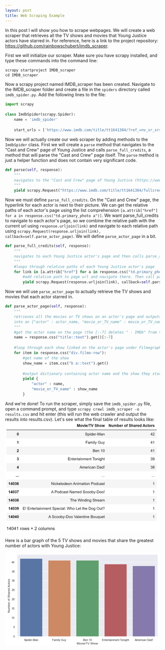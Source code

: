 ```yaml
---
layout: post
title: Web Scraping Example
---
```


In this post I will show you how to scrape webpages. We will create a web scraper that retrieves all the TV shows and movies that Young Justice actors have starred in. For reference, here is a link to the project repository: https://github.com/rainbowschubert/imdb_scraper.

First we will initialize our scraper. Make sure you have scrapy installed, and type these commands into the command line:
```
scrapy startproject IMDB_scraper
cd IMDB_scraper
```
Now a scrapy project named IMDB_scraper has been created. Navigate to the IMDB_scraper folder and create a file in the `spiders` directory called `imdb_spider.py`. Add the following lines to the file:
```python
import scrapy

class ImdbSpider(scrapy.Spider):
    name = 'imdb_spider'
    
    start_urls = ['https://www.imdb.com/title/tt1641384/?ref_=nv_sr_srsg_0']
```
Now we will actually create our web scraper by adding methods to the `ImdbSpider` class. First we will create a `parse` method that navigates to the "Cast and Crew" page of Young Justice and calls `parse_full_credits`, a method that will parse the "Cast and Crew" page itself. The `parse` method is just a helper function and does not contain very significant code.

```python
def parse(self, response):
    """
    navigates to the "Cast and Crew" page of Young Justice (https://www.imdb.com/title/tt1641384/fullcredits/?ref_=tt_ql_cl) and then calls parse_full_credits
    """
    yield scrapy.Request("https://www.imdb.com/title/tt1641384/fullcredits/?ref_=tt_ql_cl", self.parse_full_credits)
```

Now we must define `parse_full_credits`. On the "Cast and Crew" page, the hyperlink for each actor is next to their picture. We can get the relative paths of each actor's page using the list comprehension `[a.attrib["href"] for a in response.css("td.primary_photo a")]`. We want parse_full_credits to navigate to each actor's page, so we combine the relative path with the current url using `response.urljoin(link)` and navigate to each relative path using `scrapy.Request(response.urljoin(link), callback=self.parse_actor_page)`. We will define `parse_actor_page` in a bit.

```python
def parse_full_credits(self, response):
    """
    navigates to each Young Justice actor's page and then calls parse_actor_page
    """
    #loops through relative paths of each Young Justice actor's page
    for link in [a.attrib["href"] for a in response.css("td.primary_photo a")]:
        #add relative path to page url and navigate there. Then call parse_actor_page
        yield scrapy.Request(response.urljoin(link), callback=self.parse_actor_page)
```

Now we will use `parse_actor_page` to actually retrieve the TV shows and movies that each actor starred in.

```python
def parse_actor_page(self, response):
    """
    retrieves all the movies or TV shows on an actor's page and outputs 
    into an {"actor" : actor_name, "movie_or_TV_name" : movie_or_TV_name} dictionary format
    """
    #get the actor name on the page (the [:-7] deletes " - IMDb" from the end of the name)
    name = response.css("title::text").get()[:-7]

    #loop through each show linked on the actor's page under Filmography
    for item in response.css("div.filmo-row"):
        #get name of the show
        show_name = item.css("b a::text").get()

        #output dictionary containing actor name and the show they star in
        yield {
            "actor" : name,
            "movie_or_TV_name" : show_name
        }
```
And we're done! To run the scraper, simply save the `imdb_spider.py` file, open a command prompt, and type `scrapy crawl imdb_scraper -o results.csv` and hit enter (this will run the web crawler and output the results into results.csv). Let's see what the final table of results looks like:
![graph](/images/blog_post_2_table.png)

Here is a bar graph of the 5 TV shows and movies that share the greatest number of actors with Young Justice:

![graph](/images/blog_post_2_bar_plot.png)